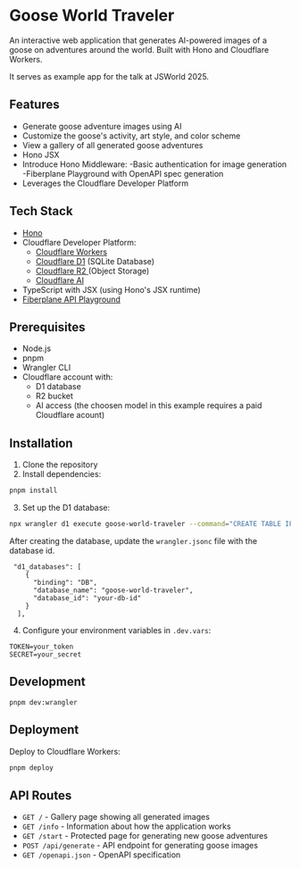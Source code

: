 # Goose World Traveler

An interactive web application that generates AI-powered images of a goose on adventures around the world. Built with Hono and Cloudflare Workers.

It serves as example app for the talk at JSWorld 2025. 

## Features

- Generate goose adventure images using AI
- Customize the goose's activity, art style, and color scheme
- View a gallery of all generated goose adventures
- Hono JSX 
-  Introduce Hono Middleware: 
   -Basic authentication for image generation
   -Fiberplane Playground with OpenAPI spec generation
- Leverages the Cloudflare Developer Platform

## Tech Stack

- [Hono](https://hono.dev/)
- Cloudflare Developer Platform:
  - [Cloudflare Workers](https://developers.cloudflare.com/workers/)
  - [Cloudflare D1](https://developers.cloudflare.com/d1/) (SQLite Database)
  - [Cloudflare R2 ](https://developers.cloudflare.com/r2/)(Object Storage)
  - [Cloudflare AI](https://developers.cloudflare.com/workers-ai/)
- TypeScript with JSX (using Hono's JSX runtime)
- [Fiberplane API Playground](https://fiberplane.com/docs/get-started/)

## Prerequisites

- Node.js
- pnpm
- Wrangler CLI
- Cloudflare account with:
  - D1 database
  - R2 bucket
  - AI access (the choosen model in this example requires a paid Cloudflare acount)

## Installation

1. Clone the repository
2. Install dependencies:
```bash
pnpm install
```

3. Set up the D1 database:
```bash
npx wrangler d1 execute goose-world-traveler --command="CREATE TABLE IF NOT EXISTS gooseUser (id INTEGER PRIMARY KEY AUTOINCREMENT, username TEXT NOT NULL, location TEXT NOT NULL, activity TEXT NOT NULL, color TEXT NOT NULL, artStyle TEXT NOT NULL, created_at TIMESTAMP DEFAULT CURRENT_TIMESTAMP, thumbnail_key TEXT NOT NULL);"
```
After creating the database, update the `wrangler.jsonc` file with the database id.

```
 "d1_databases": [
    {
      "binding": "DB",
      "database_name": "goose-world-traveler",
      "database_id": "your-db-id"
    }
  ],

```

4. Configure your environment variables in `.dev.vars`:
```
TOKEN=your_token
SECRET=your_secret
```

## Development

```
pnpm dev:wrangler
```

## Deployment

Deploy to Cloudflare Workers:

```bash
pnpm deploy
```

## API Routes

- `GET /` - Gallery page showing all generated images
- `GET /info` - Information about how the application works
- `GET /start` - Protected page for generating new goose adventures
- `POST /api/generate` - API endpoint for generating goose images
- `GET /openapi.json` - OpenAPI specification